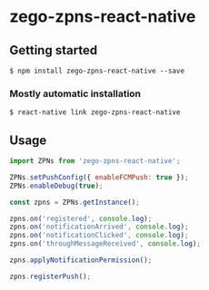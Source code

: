 
# zego-zpns-react-native

## Getting started

`$ npm install zego-zpns-react-native --save`

### Mostly automatic installation

`$ react-native link zego-zpns-react-native`


## Usage
```javascript
import ZPNs from 'zego-zpns-react-native';

ZPNs.setPushConfig({ enableFCMPush: true });
ZPNs.enableDebug(true);

const zpns = ZPNs.getInstance();

zpns.on('registered', console.log);
zpns.on('notificationArrived', console.log);
zpns.on('notificationClicked', console.log);
zpns.on('throughMessageReceived', console.log);

zpns.applyNotificationPermission();

zpns.registerPush();
```
